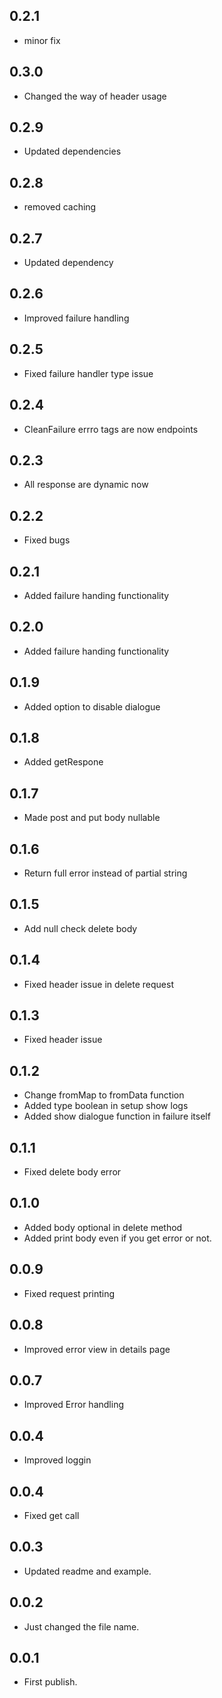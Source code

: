 ## 0.2.1

- minor fix

## 0.3.0

- Changed the way of header usage

## 0.2.9

- Updated dependencies

## 0.2.8

- removed caching

## 0.2.7

- Updated dependency

## 0.2.6

- Improved failure handling

## 0.2.5

- Fixed failure handler type issue

## 0.2.4

- CleanFailure errro tags are now endpoints

## 0.2.3

- All response are dynamic now

## 0.2.2

- Fixed bugs

## 0.2.1

- Added failure handing functionality

## 0.2.0

- Added failure handing functionality

## 0.1.9

- Added option to disable dialogue

## 0.1.8

- Added getRespone

## 0.1.7

- Made post and put body nullable

## 0.1.6

- Return full error instead of partial string

## 0.1.5

- Add null check delete body

## 0.1.4

- Fixed header issue in delete request

## 0.1.3

- Fixed header issue

## 0.1.2

- Change fromMap to fromData function
- Added type boolean in setup show logs
- Added show dialogue function in failure itself

## 0.1.1

- Fixed delete body error

## 0.1.0

- Added body optional in delete method
- Added print body even if you get error or not.

## 0.0.9

- Fixed request printing

## 0.0.8

- Improved error view in details page

## 0.0.7

- Improved Error handling

## 0.0.4

- Improved loggin

## 0.0.4

- Fixed get call

## 0.0.3

- Updated readme and example.

## 0.0.2

- Just changed the file name.

## 0.0.1

- First publish.
